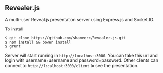 ## Revealer.js

A multi-user Reveal.js presentation server using Express.js and Socket.IO. 

To install

```
$ git clone https://github.com/shameerc/Revealer.js.git
$ npm install && bower install
$ grunt
```

Server will start running in `http://localhost:3000`. You can take this url and login
with username=username and password=password. Other clients can connect to `http://localhost:3000/client` to see the presentation.
